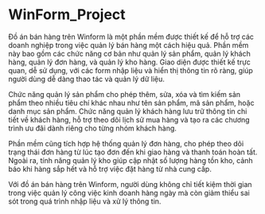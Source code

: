 # WinForm_Project
Đồ án bán hàng trên Winform là một phần mềm được thiết kế để hỗ trợ các doanh nghiệp trong việc quản lý bán hàng một cách hiệu quả. Phần mềm này bao gồm các chức năng cơ bản như quản lý sản phẩm, quản lý khách hàng, quản lý đơn hàng, và quản lý kho hàng. Giao diện được thiết kế trực quan, dễ sử dụng, với các form nhập liệu và hiển thị thông tin rõ ràng, giúp người dùng dễ dàng thao tác và quản lý dữ liệu.

Chức năng quản lý sản phẩm cho phép thêm, sửa, xóa và tìm kiếm sản phẩm theo nhiều tiêu chí khác nhau như tên sản phẩm, mã sản phẩm, hoặc danh mục sản phẩm. Chức năng quản lý khách hàng lưu trữ thông tin chi tiết về khách hàng, hỗ trợ theo dõi lịch sử mua hàng và tạo ra các chương trình ưu đãi dành riêng cho từng nhóm khách hàng.

Phần mềm cũng tích hợp hệ thống quản lý đơn hàng, cho phép theo dõi trạng thái đơn hàng từ lúc tạo đơn đến khi giao hàng và thanh toán hoàn tất. Ngoài ra, tính năng quản lý kho giúp cập nhật số lượng hàng tồn kho, cảnh báo khi hàng sắp hết và hỗ trợ việc đặt hàng từ nhà cung cấp.

Với đồ án bán hàng trên Winform, người dùng không chỉ tiết kiệm thời gian trong việc quản lý công việc kinh doanh hàng ngày mà còn giảm thiểu sai sót trong quá trình nhập liệu và xử lý thông tin.
